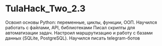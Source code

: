 # TulaHack_Two_2.3

Освоил основы Python: переменные, циклы, функции, ООП.
Научился работать с файлами, API, библиотеками 
Писал скрипты для автоматизации задач.
Настроил маршрутизацию и работу с базами данных (SQLite, PostgreSQL).
Научился писать telegram-ботов
